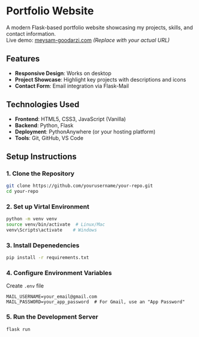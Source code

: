 # Portfolio Website

A modern Flask-based portfolio website showcasing my projects, skills, and contact information.  
Live demo: [meysam-goodarzi.com](https://meysamgdz.pythonanywhere.com) *(Replace with your actual URL)*

## Features

- **Responsive Design**: Works on desktop
- **Project Showcase**: Highlight key projects with descriptions and icons
- **Contact Form**: Email integration via Flask-Mail

## Technologies Used

- **Frontend**: HTML5, CSS3, JavaScript (Vanilla)
- **Backend**: Python, Flask
- **Deployment**: PythonAnywhere (or your hosting platform)
- **Tools**: Git, GitHub, VS Code

## Setup Instructions

### 1. Clone the Repository
```bash
git clone https://github.com/yourusername/your-repo.git
cd your-repo
```
### 2. Set up Virtal Environment
```bash
python -m venv venv
source venv/bin/activate  # Linux/Mac
venv\Scripts\activate    # Windows
```

### 3. Install Depenedencies
```bash
pip install -r requirements.txt
```

### 4. Configure Environment Variables
Create `.env` file
```bas
MAIL_USERNAME=your_email@gmail.com
MAIL_PASSWORD=your_app_password  # For Gmail, use an "App Password"
```

### 5. Run the Development Server
```bash
flask run
```